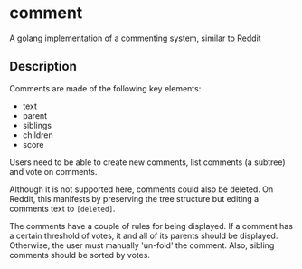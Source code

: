 # comment

A golang implementation of a commenting system, similar to Reddit

## Description
Comments are made of the following key elements:
- text
- parent
- siblings
- children
- score

Users need to be able to create new comments, list comments (a subtree) and vote
on comments.

Although it is not supported here, comments could also be deleted. On Reddit,
this manifests by preserving the tree structure but editing a comments text to
`[deleted]`.

The comments have a couple of rules for being displayed. If a comment has a
certain threshold of votes, it and all of its parents should be displayed.
Otherwise, the user must manually 'un-fold' the comment. Also, sibling comments
should be sorted by votes.
